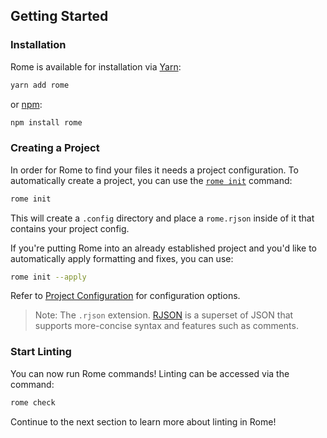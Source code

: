 ## Getting Started

### Installation

Rome is available for installation via [Yarn](https://yarnpkg.com/):

```bash
yarn add rome
```

or [npm](https://www.npmjs.com/):

```bash
npm install rome
```

### Creating a Project

In order for Rome to find your files it needs a project configuration. To automatically create a project, you can use the [`rome init`](#rome-init) command:

```bash
rome init
```

This will create a `.config` directory and place a `rome.rjson` inside of it that contains your project config.

If you're putting Rome into an already established project and you'd like to automatically apply formatting and fixes, you can use:

```bash
rome init --apply
```

Refer to [Project Configuration](#project-configuration) for configuration options.

> Note: The `.rjson` extension. [RJSON](#rome-json) is a superset of JSON that supports more-concise syntax and features such as comments.

### Start Linting

You can now run Rome commands! Linting can be accessed via the command:

```bash
rome check
```

Continue to the next section to learn more about linting in Rome!

